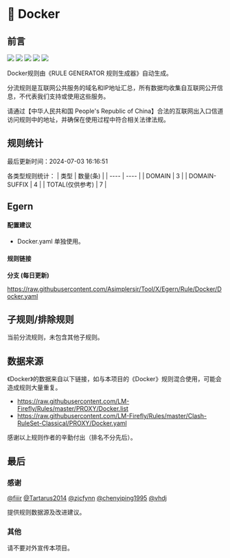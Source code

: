 # 🧸 Docker

## 前言

![](https://shields.io/badge/-移除重复规则-ff69b4) ![](https://shields.io/badge/-DOMAIN与DOMAIN--SUFFIX合并-green) ![](https://shields.io/badge/-DOMAIN--SUFFIX间合并-critical) ![](https://shields.io/badge/-DOMAIN--SUFFIX与DOMAIN--KEYWORD合并-blue) ![](https://shields.io/badge/-IP--CIDR(6)合并-blueviolet) 

Docker规则由《RULE GENERATOR 规则生成器》自动生成。

分流规则是互联网公共服务的域名和IP地址汇总，所有数据均收集自互联网公开信息，不代表我们支持或使用这些服务。

请通过【中华人民共和国 People's Republic of China】合法的互联网出入口信道访问规则中的地址，并确保在使用过程中符合相关法律法规。

## 规则统计

最后更新时间：2024-07-03 16:16:51

各类型规则统计：
| 类型 | 数量(条)  | 
| ---- | ----  |
| DOMAIN | 3  | 
| DOMAIN-SUFFIX | 4  | 
| TOTAL(仅供参考) | 7  | 


## Egern 

#### 配置建议
- Docker.yaml 单独使用。

#### 规则链接
**分支 (每日更新)**

https://raw.githubusercontent.com/Asimplersir/Tool/X/Egern/Rule/Docker/Docker.yaml











## 子规则/排除规则


当前分流规则，未包含其他子规则。

## 数据来源

《Docker》的数据来自以下链接，如与本项目的《Docker》规则混合使用，可能会造成规则大量重复。

- https://raw.githubusercontent.com/LM-Firefly/Rules/master/PROXY/Docker.list
- https://raw.githubusercontent.com/LM-Firefly/Rules/master/Clash-RuleSet-Classical/PROXY/Docker.yaml


感谢以上规则作者的辛勤付出（排名不分先后）。

## 最后

### 感谢

[@fiiir](https://github.com/fiiir) [@Tartarus2014](https://github.com/Tartarus2014) [@zjcfynn](https://github.com/zjcfynn) [@chenyiping1995](https://github.com/chenyiping1995) [@vhdj](https://github.com/vhdj)

提供规则数据源及改进建议。

### 其他

请不要对外宣传本项目。